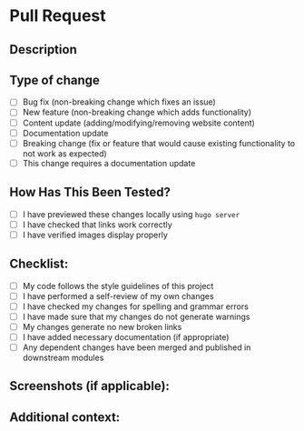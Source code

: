 # Pull Request

## Description
<!-- Provide a brief description of the changes introduced by this PR -->

## Type of change
<!-- Please check the relevant options by putting an "x" in the brackets -->

- [ ] Bug fix (non-breaking change which fixes an issue)
- [ ] New feature (non-breaking change which adds functionality)
- [ ] Content update (adding/modifying/removing website content)
- [ ] Documentation update
- [ ] Breaking change (fix or feature that would cause existing functionality to not work as expected)
- [ ] This change requires a documentation update

## How Has This Been Tested?
<!-- Please describe the tests that you ran to verify your changes. -->
<!-- If applicable, please describe steps to reproduce the behavior locally -->

- [ ] I have previewed these changes locally using `hugo server`
- [ ] I have checked that links work correctly
- [ ] I have verified images display properly

## Checklist:
<!-- Please check the relevant options by putting an "x" in the brackets -->

- [ ] My code follows the style guidelines of this project
- [ ] I have performed a self-review of my own changes
- [ ] I have checked my changes for spelling and grammar errors
- [ ] I have made sure that my changes do not generate warnings
- [ ] My changes generate no new broken links
- [ ] I have added necessary documentation (if appropriate)
- [ ] Any dependent changes have been merged and published in downstream modules

## Screenshots (if applicable):
<!-- Add screenshots to help explain your changes -->

## Additional context:
<!-- Add any other context about the pull request here -->
